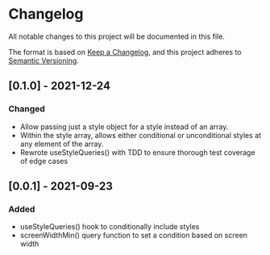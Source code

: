 # Changelog
All notable changes to this project will be documented in this file.

The format is based on [Keep a Changelog](https://keepachangelog.com/en/1.0.0/),
and this project adheres to [Semantic Versioning](https://semver.org/spec/v2.0.0.html).

## [0.1.0] - 2021-12-24
### Changed
- Allow passing just a style object for a style instead of an array.
- Within the style array, allows either conditional or unconditional styles at any element of the array.
- Rewrote useStyleQueries() with TDD to ensure thorough test coverage of edge cases

## [0.0.1] - 2021-09-23
### Added
- useStyleQueries() hook to conditionally include styles
- screenWidthMin() query function to set a condition based on screen width
